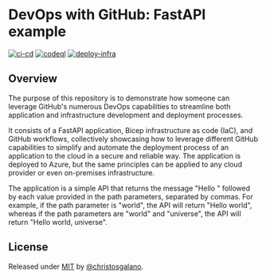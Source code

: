 # DevOps with GitHub: FastAPI example

[![ci-cd](https://github.com/christosgalano/devops-with-github-example/actions/workflows/ci_cd.yaml/badge.svg?branch=main&event=push)](https://github.com/christosgalano/devops-with-github-example/actions/workflows/ci_cd.yaml)
[![codeql](https://github.com/christosgalano/devops-with-github-example/actions/workflows/codeql.yaml/badge.svg?branch=main&event=push)](https://github.com/christosgalano/devops-with-github-example/actions/workflows/codeql.yaml)
[![deploy-infra](https://github.com/christosgalano/devops-with-github-example/actions/workflows/deploy_infra.yaml/badge.svg?branch=main&event=workflow_dispatch)](https://github.com/christosgalano/devops-with-github-example/actions/workflows/deploy_infra.yaml)

## Overview

The purpose of this repository is to demonstrate how someone can leverage GitHub's numerous DevOps capabilities to streamline both application and infrastructure development and deployment processes.

It consists of a FastAPI application, Bicep infrastructure as code (IaC), and GitHub workflows, collectively showcasing how to leverage different GitHub capabilities to simplify and automate the deployment process of an application to the cloud in a secure and reliable way. The application is deployed to Azure, but the same principles can be applied to any cloud provider or even on-premises infrastructure.

The application is a simple API that returns the message "Hello " followed by each value provided in the path parameters, separated by commas. For example, if the path parameter is "world", the API will return "Hello world", whereas if the path parameters are "world" and "universe", the API will return "Hello world, universe".

## License

Released under [MIT](/LICENSE) by [@christosgalano](https://github.com/christosgalano).
